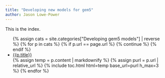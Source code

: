 ```yaml
---
title: "Developing new models for gem5"
author: Jason Lowe-Power
---
```


This is the index.

<ul>
{% assign cats = site.categories["Developing gem5 models"] | reverse %}
{% for p in cats %}
    {% if p.url == page.url %}
        {% continue %}
    {% endif %}
    <li>
        <a href="{{p.url | relative_url}}"> {{p.title}} </a>
    </li>
    {% assign temp = p.content | markdownify %}
    {% assign purl = p.url | relative_url %}
    {% include toc.html html=temp base_url=purl h_max=3 %}
{% endfor %}
</ul>